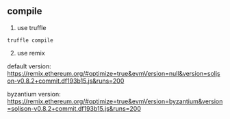 ## compile

1. use truffle

```shell
truffle compile
```

2. use remix

default version:  
<https://remix.ethereum.org/#optimize=true&evmVersion=null&version=soljson-v0.8.2+commit.df193b15.js&runs=200>

byzantium version:  
<https://remix.ethereum.org/#optimize=true&evmVersion=byzantium&version=soljson-v0.8.2+commit.df193b15.js&runs=200>
